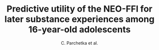 ---
author: C. Parchetka et al.
title: Predictive utility of the NEO-FFI for later substance experiences among 16-year-old adolescents
journal: Journal of Public Health (Germany)
year: 2016
type: article
doi: 10.1007/s10389-016-0747-2
---